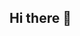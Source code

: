 ## Hi there 👋

<!--
**goobert-shnoobert/goobert-shnoobert** is a ✨ _special_ ✨ repository because its `README.md` (this file) appears on your GitHub profile.

Here are some ideas to get you started:

- 🔭 I’m currently working on ... legos
- 🌱 I’m currently learning ... html
- 👯 I’m looking to collaborate on ... minecraft
- 🤔 I’m looking for help with ... idk
- 💬 Ask me about ... stuff
- 📫 How to reach me: ... phone
- 😄 Pronouns: ... guy
- ⚡ Fun fact: ... hie
-->
